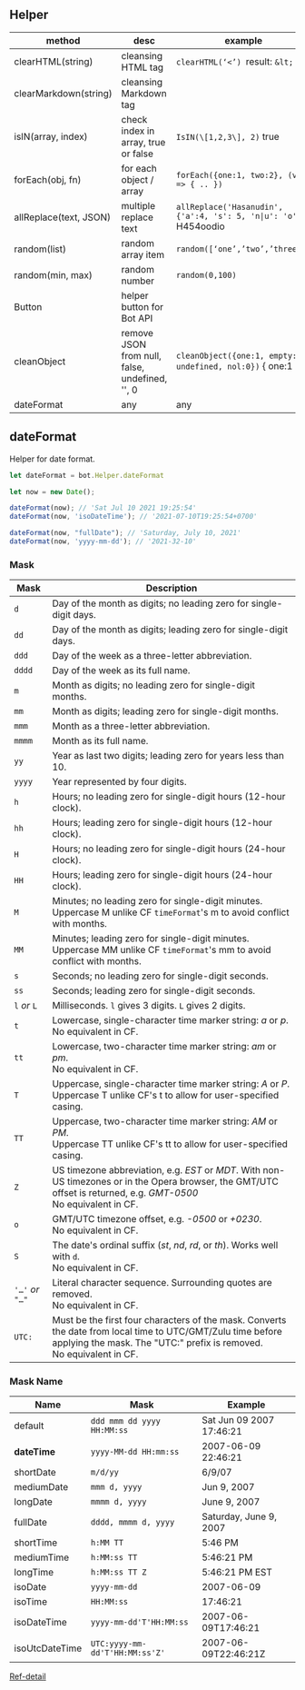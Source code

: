 ## Helper

| method                 | desc                                | example                                                            |
| ---------------------- | ----------------------------------- | ------------------------------------------------------------------ |
| clearHTML(string)      | cleansing HTML tag                  | `clearHTML(‘<’) `result: `&lt;`                                        |
| clearMarkdown(string)  | cleansing Markdown tag              |                                                                    |
| isIN(array, index)     | check index in array, true or false | `IsIN(\[1,2,3\], 2)` true                                    |
| forEach(obj, fn)       | for each object / array             | `forEach({one:1, two:2}, (v,i) => { .. })`                           |
| allReplace(text, JSON) | multiple replace text               | `allReplace('Hasanudin', {'a':4, 's': 5, 'n\|u': 'o'})` H454oodio |
| random(list)           | random array item                   | `random([‘one’,’two’,’three’])`                                        |
| random(min, max)       | random number                       | `random(0,100)`                                                      |
| Button                 | helper button for Bot API           |                                                                    |
| cleanObject            | remove JSON from null, false, undefined, '', 0 | `cleanObject({one:1, empty: undefined, nol:0})` { one:1 } |
| dateFormat             | any                                 | any                                                                |

## dateFormat

Helper for date format.

```javascript
let dateFormat = bot.Helper.dateFormat

let now = new Date();

dateFormat(now); // 'Sat Jul 10 2021 19:25:54'
dateFormat(now, 'isoDateTime'); // '2021-07-10T19:25:54+0700'

dateFormat(now, "fullDate"); // 'Saturday, July 10, 2021'
dateFormat(now, 'yyyy-mm-dd'); // '2021-32-10'
```

### Mask

| Mask             | Description                                                                                                                                                                           |
| ---------------- | ------------------------------------------------------------------------------------------------------------------------------------------------------------------------------------- |
| `d`              | Day of the month as digits; no leading zero for single-digit days.                                                                                                                    |
| `dd`             | Day of the month as digits; leading zero for single-digit days.                                                                                                                       |
| `ddd`            | Day of the week as a three-letter abbreviation.                                                                                                                                       |
| `dddd`           | Day of the week as its full name.                                                                                                                                                     |
| `m`              | Month as digits; no leading zero for single-digit months.                                                                                                                             |
| `mm`             | Month as digits; leading zero for single-digit months.                                                                                                                                |
| `mmm`            | Month as a three-letter abbreviation.                                                                                                                                                 |
| `mmmm`           | Month as its full name.                                                                                                                                                               |
| `yy`             | Year as last two digits; leading zero for years less than 10.                                                                                                                         |
| `yyyy`           | Year represented by four digits.                                                                                                                                                      |
| `h`              | Hours; no leading zero for single-digit hours (12-hour clock).                                                                                                                        |
| `hh`             | Hours; leading zero for single-digit hours (12-hour clock).                                                                                                                           |
| `H`              | Hours; no leading zero for single-digit hours (24-hour clock).                                                                                                                        |
| `HH`             | Hours; leading zero for single-digit hours (24-hour clock).                                                                                                                           |
| `M`              | Minutes; no leading zero for single-digit minutes.<br>Uppercase M unlike CF `timeFormat`'s m to avoid conflict with months.                                                           |
| `MM`             | Minutes; leading zero for single-digit minutes.<br>Uppercase MM unlike CF `timeFormat`'s mm to avoid conflict with months.                                                            |
| `s`              | Seconds; no leading zero for single-digit seconds.                                                                                                                                    |
| `ss`             | Seconds; leading zero for single-digit seconds.                                                                                                                                       |
| `l` _or_ `L`     | Milliseconds. `l` gives 3 digits. `L` gives 2 digits.                                                                                                                                 |
| `t`              | Lowercase, single-character time marker string: _a_ or _p_.<br>No equivalent in CF.                                                                                                   |
| `tt`             | Lowercase, two-character time marker string: _am_ or _pm_.<br>No equivalent in CF.                                                                                                    |
| `T`              | Uppercase, single-character time marker string: _A_ or _P_.<br>Uppercase T unlike CF's t to allow for user-specified casing.                                                          |
| `TT`             | Uppercase, two-character time marker string: _AM_ or _PM_.<br>Uppercase TT unlike CF's tt to allow for user-specified casing.                                                         |
| `Z`              | US timezone abbreviation, e.g. _EST_ or _MDT_. With non-US timezones or in the Opera browser, the GMT/UTC offset is returned, e.g. _GMT-0500_<br>No equivalent in CF.                 |
| `o`              | GMT/UTC timezone offset, e.g. _\-0500_ or _+0230_.<br>No equivalent in CF.                                                                                                            |
| `S`              | The date's ordinal suffix (_st_, _nd_, _rd_, or _th_). Works well with `d`.<br>No equivalent in CF.                                                                                   |
| `'…'` _or_ `"…"` | Literal character sequence. Surrounding quotes are removed.<br>No equivalent in CF.                                                                                                   |
| `UTC:`           | Must be the first four characters of the mask. Converts the date from local time to UTC/GMT/Zulu time before applying the mask. The "UTC:" prefix is removed.<br>No equivalent in CF. |

### Mask Name

| Name           | Mask                           | Example                  |
| -------------- | ------------------------------ | ------------------------ |
| default        | `ddd mmm dd yyyy HH:MM:ss`     | Sat Jun 09 2007 17:46:21 |
| **dateTime**   | `yyyy-MM-dd HH:mm:ss`          | 2007-06-09 22:46:21      |
| shortDate      | `m/d/yy`                       | 6/9/07                   |
| mediumDate     | `mmm d, yyyy`                  | Jun 9, 2007              |
| longDate       | `mmmm d, yyyy`                 | June 9, 2007             |
| fullDate       | `dddd, mmmm d, yyyy`           | Saturday, June 9, 2007   |
| shortTime      | `h:MM TT`                      | 5:46 PM                  |
| mediumTime     | `h:MM:ss TT`                   | 5:46:21 PM               |
| longTime       | `h:MM:ss TT Z`                 | 5:46:21 PM EST           |
| isoDate        | `yyyy-mm-dd`                   | 2007-06-09               |
| isoTime        | `HH:MM:ss`                     | 17:46:21                 |
| isoDateTime    | `yyyy-mm-dd'T'HH:MM:ss`        | 2007-06-09T17:46:21      |
| isoUtcDateTime | `UTC:yyyy-mm-dd'T'HH:MM:ss'Z'` | 2007-06-09T22:46:21Z     |

[Ref-detail](https://blog.stevenlevithan.com/archives/date-time-format)

